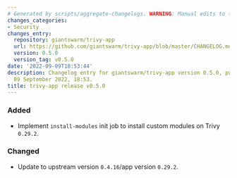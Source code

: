 ```yaml
---
# Generated by scripts/aggregate-changelogs. WARNING: Manual edits to this files will be overwritten.
changes_categories:
- Security
changes_entry:
  repository: giantswarm/trivy-app
  url: https://github.com/giantswarm/trivy-app/blob/master/CHANGELOG.md#050---2022-09-09
  version: 0.5.0
  version_tag: v0.5.0
date: '2022-09-09T18:53:44'
description: Changelog entry for giantswarm/trivy-app version 0.5.0, published on
  09 September 2022, 18:53.
title: trivy-app release v0.5.0
---
```


### Added
- Implement `install-modules` init job to install custom modules on Trivy `0.29.2`.
### Changed
- Update to upstream version `0.4.16`/app version `0.29.2`.
